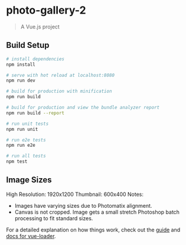 # photo-gallery-2

> A Vue.js project

## Build Setup

``` bash
# install dependencies
npm install

# serve with hot reload at localhost:8080
npm run dev

# build for production with minification
npm run build

# build for production and view the bundle analyzer report
npm run build --report

# run unit tests
npm run unit

# run e2e tests
npm run e2e

# run all tests
npm test
```

## Image Sizes

High Resolution: 1920x1200
Thumbnail: 600x400
Notes: 
- Images have varying sizes due to Photomatix alignment.
- Canvas is not cropped. Image gets a small stretch Photoshop batch processing to fit standard sizes.

For a detailed explanation on how things work, check out the [guide](http://vuejs-templates.github.io/webpack/) and [docs for vue-loader](http://vuejs.github.io/vue-loader).
